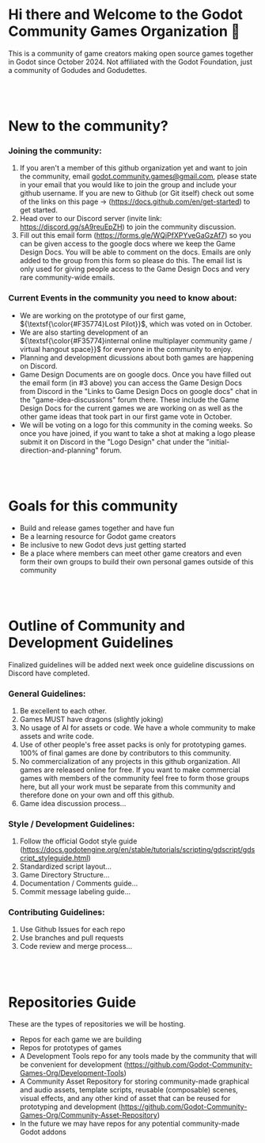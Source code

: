 # Hi there and Welcome to the Godot Community Games Organization 👋

This is a community of game creators making open source games together in Godot since October 2024. Not affiliated with the Godot Foundation, just a community of Godudes and Godudettes.

<br><br>

# New to the community?

### Joining the community:
1. If you aren't a member of this github organization yet and want to join the community, email godot.community.games@gmail.com, please state in your email that you would like to join the group and include your github username. If you are new to Github (or Git itself) check out some of the links on this page -> (https://docs.github.com/en/get-started) to get started.
2. Head over to our Discord server (invite link: https://discord.gg/sA9reuEpZH) to join the community discussion.
3. Fill out this email form (https://forms.gle/WQjPfXPYveGaGzAf7) so you can be given access to the google docs where we keep the Game Design Docs. You will be able to comment on the docs. Emails are only added to the group from this form so please do this. The email list is only used for giving people access to the Game Design Docs and very rare community-wide emails.

### Current Events in the community you need to know about:
- We are working on the prototype of our first game, ${\textsf{\color{#F35774}Lost Pilot}}$, which was voted on in October.
- We are also starting development of an ${\textsf{\color{#F35774}internal online multiplayer community game / virtual hangout space}}$ for everyone in the community to enjoy.
- Planning and development dicussions about both games are happening on Discord.
- Game Design Documents are on google docs. Once you have filled out the email form (in #3 above) you can access the Game Design Docs from Discord in the "Links to Game Design Docs on google docs" chat in the "game-idea-discussions" forum there. These include the Game Design Docs for the current games we are working on as well as the other game ideas that took part in our first game vote in October.
- We will be voting on a logo for this community in the coming weeks. So once you have joined, if you want to take a shot at making a logo please submit it on Discord in the "Logo Design" chat under the "initial-direction-and-planning" forum.

<br><br>

# Goals for this community
- Build and release games together and have fun
- Be a learning resource for Godot game creators
- Be inclusive to new Godot devs just getting started
- Be a place where members can meet other game creators and even form their own groups to build their own personal games outside of this community

<br><br>

# Outline of Community and Development Guidelines
Finalized guidelines will be added next week once guideline discussions on Discord have completed.

### General Guidelines:
1. Be excellent to each other.
2. Games MUST have dragons (slightly joking)
3. No usage of AI for assets or code. We have a whole community to make assets and write code.
4. Use of other people's free asset packs is only for prototyping games. 100% of final games are done by contributors to this community.
5. No commercialization of any projects in this github organization. All games are released online for free. If you want to make commercial games with members of the community feel free to form those groups here, but all your work must be separate from this community and therefore done on your own and off this github.
6. Game idea discussion process...

### Style / Development Guidelines:
1. Follow the official Godot style guide (https://docs.godotengine.org/en/stable/tutorials/scripting/gdscript/gdscript_styleguide.html)
2. Standardized script layout...
3. Game Directory Structure...
4. Documentation / Comments guide...
5. Commit message labeling guide...

### Contributing Guidelines:
1. Use Github Issues for each repo
2. Use branches and pull requests
3. Code review and merge process...

<br><br>

# Repositories Guide
These are the types of repositories we will be hosting.
- Repos for each game we are building
- Repos for prototypes of games
- A Development Tools repo for any tools made by the community that will be convenient for development (https://github.com/Godot-Community-Games-Org/Development-Tools)
- A Community Asset Repository for storing community-made graphical and audio assets, template scripts, reusable (composable) scenes, visual effects, and any other kind of asset that can be reused for prototyping and development (https://github.com/Godot-Community-Games-Org/Community-Asset-Repository)
- In the future we may have repos for any potential community-made Godot addons
